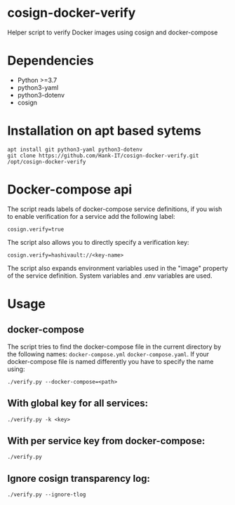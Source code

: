 # cosign-docker-verify
Helper script to verify Docker images using cosign and docker-compose

# Dependencies
 - Python >=3.7
 - python3-yaml
 - python3-dotenv
 - cosign

# Installation on apt based sytems

```
apt install git python3-yaml python3-dotenv
git clone https://github.com/Hank-IT/cosign-docker-verify.git /opt/cosign-docker-verify
```

# Docker-compose api
The script reads labels of docker-compose service definitions, if you wish to enable verification for a service add the following label:
```
cosign.verify=true
```

The script also allows you to directly specify a verification key:
```
cosign.verify=hashivault://<key-name>
```

The script also expands environment variables used in the "image" property of the service definition. System variables and .env variables are used.

# Usage

## docker-compose
The script tries to find the docker-compose file in the current directory by the following names: `docker-compose.yml` `docker-compose.yaml`.
If your docker-compose file is named differently you have to specify the name using:
```
./verify.py --docker-compose=<path>
```

## With global key for all services:
```
./verify.py -k <key>
```

## With per service key from docker-compose:
```
./verify.py
```

## Ignore cosign transparency log:
```
./verify.py --ignore-tlog
```
